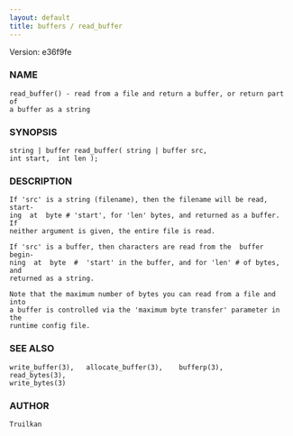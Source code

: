 ```yaml
---
layout: default
title: buffers / read_buffer
---
```


Version: e36f9fe




### NAME
    read_buffer() - read from a file and return a buffer, or return part of
    a buffer as a string


### SYNOPSIS
    string | buffer read_buffer( string | buffer src,
    int start,  int len );


### DESCRIPTION
    If 'src' is a string (filename), then the filename will be read, start‐
    ing  at  byte # 'start', for 'len' bytes, and returned as a buffer.  If
    neither argument is given, the entire file is read.

    If 'src' is a buffer, then characters are read from the  buffer  begin‐
    ning  at  byte  #  'start' in the buffer, and for 'len' # of bytes, and
    returned as a string.

    Note that the maximum number of bytes you can read from a file and into
    a buffer is controlled via the 'maximum byte transfer' parameter in the
    runtime config file.


### SEE ALSO
    write_buffer(3),   allocate_buffer(3),    bufferp(3),    read_bytes(3),
    write_bytes(3)


### AUTHOR
    Truilkan



